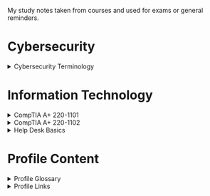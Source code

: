My study notes taken from courses and used for exams or general reminders.

# Cybersecurity
<details> 
  <summary> Cybersecurity Terminology </summary>

- Jobs 
- Threats 
  - Threat Actors 
  - Types of Attacks 
  - Other 
- Defenses 
  - Automated 
  - Operations 
  - Frameworks & Standards 
- Tools 
  - Job Specific 
  - General 
  - Software
</details>

# Information Technology
<details> 
  <summary> CompTIA A+ 220-1101 </summary>
  
- Laptop Hardware 
- Laptop Displays 
- Connecting Mobile Device 
- Mobile Device Accessories 
- Cellular Standards 
- Mobile Device Connectivity 
- Mobile Device Configurations 
- Introduction to IP 
- Common Network Ports 
- Network Devices 
- Software Defined Networking 
- Wireless Network Standards 
- Wireless Network Technologies 
- Network Services 
- IPv4 and IPv6 
- Assigning IP Addresses 
- DNS Configuration 
- DNCP Configuration 
- VLANs and VPNS 
- Internet Connection Types 
- Network Types 
- Network Tools 
- Network Cables 
- Optical Fiber 
- 586A and 568B Colours 
- Peripheral Cables 
- Video Cables 
- SATA Device Cables 
- SCSI Device Cables 
- PATA Device Cables 
- Adapters and Converters 
- Copper Connectors 
- Fiber Connectors 
- An Overview of Memory 
- Memory Technologies 
- Storage Devices 
- RAID 
- Motherboard Form Factors 
- Motherboard Expansion Slots 
- Motherboard Connectors 
- Motherboard Compatibility 
- The BIOS 
- BIOS Settings 
- CPU Features 
- Expansion Cards 
- Cooling 
- Computer Power 
- Multifunction Devices 
- Laser Printers 
- Laser Printer Maintenance 
- Inkjet Printer 
- Inkjet Printer Maintenance 
- Thermal Printers 
- Thermal Printer Maintenance 
- Impact Printers 
- Impact Printer Maintenace 
- 3D Printers 
- Cloud Models 
- Cloud Characteristics 
- Client-side Virtualization 
- How to Troubleshoot 
- Troubleshooting Common Hardware Problems 
- Troubleshooting Storage Devices 
- Troubleshooting Video and Display Issues 
- Troubleshooting Mobile Devices 
- Troubleshooting Printers 
- Troubleshooting Networks 
</details>
  
<details> 
  <summary> CompTIA A+ 220-1102 </summary>

- An Overview of Windows
- Windows Features 
- Windows Upgrades 
- Windows Command Line Tools 
- The Windows Network Command Line 
- Task Manager 
- The Microsoft Management Console 
- Additional Windows Tools 
- Windows Control Panel 
- Windows Settings 
- Windows Network Technologies 
- Configuring Windows Firewall 
- Windows IP Address Configuration 
- Windows Network Connections 
- Installing Applications 
- Operating Systems Overview 
- Fire Systems 
- Installing Operating Systems 
- Upgrading Windows 
- macOS Overview 
- macOS System Preferences 
- macOS Features 
- Linux Commands 
- Linux Features 
- Physical Security 
- Physical Security for Staff 
- Logical Security 
- Active Directory 
- Wireless Encryption 
- Authentication Methods 
- Malware 
- Anti-Malware Tools 
- Social Engineering 
- Denial of Service 
- Zero-Day Attacks 
- On-Path attacks 
- Password Attacks 
- Insider Threats 
- SQL Injection 
- Cross-site Scripting 
- Security Vulnerabilities 
- Defender Antivirus 
- Windows Firewall 
- Windows Security Settings 
- Security Best Practices 
- Mobile Device Security 
- Data Destruction 
- Securing a SOHO Network 
- Browser Security 
- Troubleshooting Windows 
- Troubleshooting Solutions 
- Troubleshooting Security Issues 
- Removing Malware 
- Troubleshooting Mobile Devices 
- Troubleshooting Mobile Device Security 
- Ticketing Systems 
- Asset Management 
- Document Types 
- Change Mangement 
- Managing Backups 
- Managing Electrostatic Discharge 
- Safety Procedures 
- Enviromental Impacts 
- Privacy, Licensing and Policies 
- Communicaton 
- Professionalism 
- Scripting Languages 
- Scripting Use Cases 
- Remote Access 
</details> 
  
<details> 
  <summary> Help Desk Basics </summary>
  
- Ticketing System 
  - How to Create a New Ticket 
  - How to Write Knowledge Base Documentation 
- Virtualization 
  - Hyper-V Usage 
- Remote Access 
  - How to remote in on Zoom 
- Active Directory 
  - Setup for Server 2019 
  - How to Add Users 
- Networking Terminology 
</details> 


  
# Profile Content
<details>
  <summary> Profile Glossary </summary>
  
- Programing Languages
  - Assembly
  - JavaScript
  - Python
  - SQL
  - TypeScript
  - Nix
- Markup Languages
  - HTML 5
  - Markdown
  - XML
- Serialization
  - JSON
  - YAML
- Styling
  - Bootstrap
  - CSS3
  - SASS
  - Tailwind CSS
- JavaScript Framework
  - Express.js
  - jQuery
  - Next.js
- JavaScript Runtime Environment
  - Node.js
- JavaScript Libraries
  - Kaboom.js
  - React.js
  - Redux.js
- JavaScript Bundlers
  - esbuild
  - webpack
- Cross-platform
  - Electron.js
  - React Native
- Python Libraries
  - Pandas
  - Pygame
- Package Mangers
  - NPM
  - PyPi
- Testing Frameworks
  - Jest
  - PyUnit
- Application Security Platform
  - LGTM
  - SNYK
- Version Control
  - Git
- Version Control System
  - GitHub
- Command-Line
  - GNU Bash
  - PowerShell
- Integrated Development Environment (IDE)
  - Pycharm
  - Replit
  - Virtual Studio Code
- Text Editor
  - GNU Nano
  - VIM
  - Visual Studio Code
- Interactive Computing Platform
  - Jupyter Notebook
- NoSQL Database
  - MongoDB
- Relational Database Management System
  - Microsoft SQL Server
  - MySQL
  - PostgreSQL
- Continuous Integration
  - Circle CI
  - GitHub Actions
  - Gradle
   - Jenkins
  - Travis CI
  - Webapp.io
- Container
  - Docker
- Container Orchestration
  - Kubernetes
- Configuration Management
  - Ansible
- Provisioning
  - Terraform
- Monitoring System
  - Nagios
  - Prometheus
- Log Management
  - Elastic Stack
- Distributed Tracing Tools
  - Jaeger
- Service Mesh
  - Istio
- Message-Broker
  - RabbitMQ
- Issue Tracking
  - Jira
  - Spiceworks
- Web Server
  - Nginx
- Virtualization
  - Hyper-V
  - VMware
- Project Management
  - Teamwork
  - ZenHub
- Customer Relationship Management
  - Salesforce
- Chat Based Collaboration
  - Microsoft Teams
  - Slack
  - Zoom
- Document Editor
  - Google Docs
  - LibreOffice
  - Microsoft Word
- Spreadsheet Editor
  - Google Sheets
  - Microsoft Excel
- Cloud Providers
  - Amazon Web Services
  - Google Cloud Platform
- VoIP Software
  - Discord
- Directory Service
  - Active Directory
- Web Browsers
  - Brave
  - Chrome
  - Firefox
  - Microsoft Edge
  - Safari
  - Tor
- Operating Systems
  - Android
  - Free BSD
  - iOS
  - Linux
  - MacOS
  - Windows
- Linux Distros
  - Kali Linux
  - REMnux
  - Tails
  - Ubuntu
- Security Information and Event Management
  - SolarWinds
- Security Orchestrated, Automation and Response (SOAR)
  - Splunk
- Intrusion Detection System
  - OSSEC
  - Security Onion
  - Snort
- Password Auditing
  - John the Ripper
- Web Vulnerability
  - Acunetix
  - Burp Suite
  - Nessus Professional
  - Nikto
  - ZAP
- Fingerprinting and Forensics Tool
  - p0f
- Encryption
  - TCPCrypt
- Firewalls
  - PfSense
- User Awareness Training Exercises
  - Gophish
- Penetration Testing
  - Aircrack-ng
  - Metasploit Framework
  - Nmap
  - OpenVAS
  - Shodan
  - Sqlmap
  - Wireshark
</details> 

<details>
  <summary> Profile Links </summary>

- Programing Languages
- Markup Languages 
- Serialization Languages
- Styling
- JavaScript Framework 
- JavaScript Runtime Environment
- JavaScript Libraries 
- JavaScript Bundlers
- Cross-platform
- Python Libraries 
- Package Mangers
- Testing Frameworks 
- Application Security Platform 
- Version Control 
- Version Control System 
- Command-Line
- Integrated Development Environment
- Text Editor
- Interactive Computing Platform
- NoSQL Database
- Relational Database Management System
- Continuous Integration  
- Container
- Container Orchestration
- Configuration Management
- Provisioning
- Monitoring System
- Log Management 
- Distributed Tracing Tools
- Service Mesh
- Message-Broker
- Issue Tracking
- Web Server
- Virtualization
- Project Management
- Customer Relationship Management
- Chat Based Collaboration
- Document Editor
- Spreadsheet Editor
- Cloud Providers
- VoIP Software
- Directory Service
- Web Browsers
- Operating Systems
- Linux Distros
- Security Information and Event Management
- Security Orchestrated, Automation and Response (SOAR)
- Intrusion Detection System
- Password Auditing
- Web Vulnerability
- Fingerprinting and Forensics Tool
- Encryption
- Firewalls
- User Awareness Training Exercises
- Penetration Testing
</details> 

